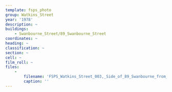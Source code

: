 ```yaml
---
template: fsps_photo
group: Watkins_Street
year: '1978'
description: ~
buildings:
    - Swanbourne_Street/89_Swanbourne_Street
coordinates: ~
heading: ~
classification: ~
section: ~
cell: ~
film_roll: ~
files:
    -
        filename: 'FSPS_Watkins_Street_003,_Side_of_89_Swanbourne_from_Watkins,_10-3-D,_1978.png'
        caption: ''
---
```

